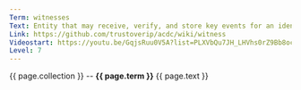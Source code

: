 ```yaml
---
Term: witnesses
Text: Entity that may receive, verify, and store key events for an identifier
Link: https://github.com/trustoverip/acdc/wiki/witness
Videostart: https://youtu.be/GqjsRuu0V5A?list=PLXVbQu7JH_LHVhs0rZ9Bb8ocyKlPljkaG&t=02m44s
Level: 7
---
```


{{ page.collection }} -- **{{ page.term }}**
   {{ page.text }} 
